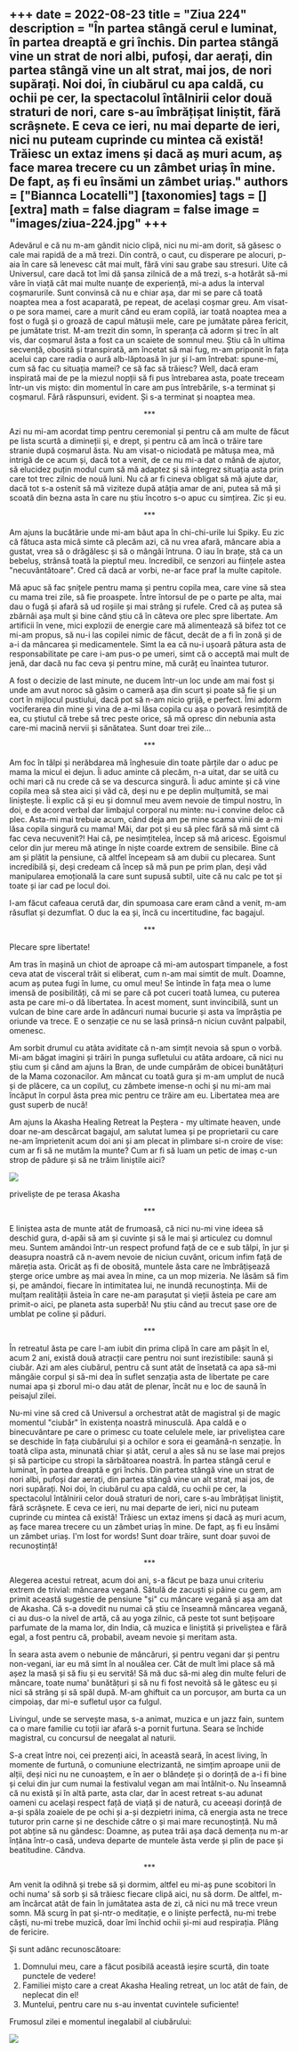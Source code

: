 
+++
date = 2022-08-23
title = "Ziua 224"
description = "În partea stângă cerul e luminat, în partea dreaptă e gri închis. Din partea stângă vine un strat de nori albi, pufoși, dar aerați, din partea stângă vine un alt strat, mai jos, de nori supărați. Noi doi, în ciubărul cu apa caldă, cu ochii pe cer, la spectacolul întâlnirii celor două straturi de nori, care s-au îmbrățișat liniștit, fără scrâșnete. E ceva ce ieri, nu mai departe de ieri, nici nu puteam cuprinde cu mintea că există! Trăiesc un extaz imens și dacă aș muri acum, aș face marea trecere cu un zâmbet uriaș în mine. De fapt, aș fi eu însămi un zâmbet uriaș."
authors = ["Biannca Locatelli"]
[taxonomies]
tags = []
[extra]
math = false
diagram = false
image = "images/ziua-224.jpg"
+++
---

Adevărul e că nu m-am gândit nicio clipă, nici nu mi-am dorit, să găsesc o cale mai rapidă de a mă trezi. Din contră, o caut, cu disperare pe alocuri, p-aia în care să lenevesc cât mai mult, fără vini sau grabe sau stresuri. Uite că Universul, care dacă tot îmi dă șansa zilnică de a mă trezi, s-a hotărât să-mi vâre în viață cât mai multe nuanțe de experiență, mi-a adus la interval coșmarurile. Sunt convinsă că nu e chiar așa, dar mi se pare că toată noaptea mea a fost acaparată, pe repeat, de același coșmar greu. Am visat-o pe sora mamei, care a murit când eu eram copilă, iar toată noaptea mea a fost o fugă și o groază de capul mătușii mele, care pe jumătate părea fericit, pe jumătate trist. M-am trezit din somn, în speranța că adorm și trec în alt vis, dar coșmarul ăsta a fost ca un scaiete de somnul meu. Știu că în ultima secvență, obosită și transpirată, am încetat să mai fug, m-am priponit în fața acelui cap care radia o aură alb-lăptoasă în jur și l-am întrebat: spune-mi, cum să fac cu situația mamei? ce să fac să trăiesc? Well, dacă eram inspirată mai de pe la miezul nopții să fi pus întrebarea asta, poate treceam într-un vis mișto: din momentul în care am pus întrebările, s-a terminat și coșmarul. Fără răspunsuri, evident. Și s-a terminat și noaptea mea.

<p style="text-align: center;">***</p>

Azi nu mi-am acordat timp pentru ceremonial și pentru că am multe de făcut pe lista scurtă a dimineții și, e drept, și pentru că am încă o trăire tare stranie după coșmarul ăsta. Nu am visat-o niciodată pe mătușa mea, mă intrigă de ce acum și, dacă tot a venit, de ce nu mi-a dat o mână de ajutor, să elucidez puțin modul cum să mă adaptez și să integrez situația asta prin care tot trec zilnic de nouă luni. Nu că ar fi cineva obligat să mă ajute dar, dacă tot s-a ostenit să mă viziteze după atâția amar de ani, putea să mă și scoată din bezna asta în care nu știu încotro s-o apuc cu simțirea. Zic și eu.

<p style="text-align: center;">***</p>

Am ajuns la bucătărie unde mi-am băut apa în chi-chi-urile lui Spiky. Eu zic că fătuca asta mică simte că plecăm azi, că nu vrea afară, mâncare abia a gustat, vrea să o drăgălesc și să o mângâi întruna. O iau în brațe, stă ca un bebeluș, strânsă toată la pieptul meu. Incredibil, ce senzori au ființele astea "necuvântătoare". Cred că dacă ar vorbi, ne-ar face praf la multe capitole.

Mă apuc să fac șnițele pentru mama și pentru copila mea, care vine să stea cu mama trei zile, să fie proaspete. Între întorsul de pe o parte pe alta, mai dau o fugă și afară să ud roșiile și mai strâng și rufele. Cred că aș putea să zbârnâi așa mult și bine când știu că în câteva ore plec spre libertate. Am artificii în vene, mici explozii de energie care mă alimentează să bifez tot ce mi-am propus, să nu-i las copilei nimic de făcut, decât de a fi în zonă și de a-i da mâncarea și medicamentele. Simt la ea că nu-i ușoară pătura asta de responsabilitate pe care i-am pus-o pe umeri, simt că o acceptă mai mult de jenă, dar dacă nu fac ceva și pentru mine, mă curăț eu înaintea tuturor.

A fost o decizie de last minute, ne ducem într-un loc unde am mai fost și unde am avut noroc să găsim o cameră așa din scurt și poate să fie și un cort în mijlocul pustiului, dacă pot să n-am nicio grijă, e perfect. Îmi adorm vociferarea din mine și vina de a-mi lăsa copila cu așa o povară resimțită de ea, cu știutul că trebe să trec peste orice, să mă opresc din nebunia asta care-mi macină nervii și sănătatea. Sunt doar trei zile…

<p style="text-align: center;">***</p>

Am foc în tălpi și nerăbdarea mă înghesuie din toate părțile dar o aduc pe mama la micul ei dejun. Îi aduc aminte că plecăm, n-a uitat, dar se uită cu ochi mari că nu crede că se va descurca singură. Îi aduc aminte și că vine copila mea să stea aici și văd că, deși nu e pe deplin mulțumită, se mai liniștește. Îi explic că și eu și domnul meu avem nevoie de timpul nostru, în doi, e de acord verbal dar limbajul corporal nu minte: nu-i convine deloc că plec. Asta-mi mai trebuie acum, când deja am pe mine scama vinii de a-mi lăsa copila singură cu mama! Măi, dar pot și eu să plec fără să mă simt că fac ceva necuvenit?! Hai că, pe nesimțitelea, încep să mă aricesc. Egoismul celor din jur mereu mă atinge în niște coarde extrem de sensibile. Bine că am și plătit la pensiune, că altfel începeam să am dubii cu plecarea. Sunt incredibilă și, deși credeam că încep să mă pun pe prim plan, deși văd manipularea emoțională la care sunt supusă subtil, uite că nu calc pe tot și toate și iar cad pe locul doi.

I-am făcut cafeaua cerută dar, din spumoasa care eram când a venit, m-am răsuflat și dezumflat. O duc la ea și, încă cu incertitudine, fac bagajul.

<p style="text-align: center;">***</p>

Plecare spre libertate!

Am tras în mașină un chiot de aproape că mi-am autospart timpanele, a fost ceva atat de visceral trăit si eliberat, cum n-am mai simtit de mult. Doamne, acum aș putea fugi în lume, cu omul meu! Se întinde în fața mea o lume imensă de posibilități, că mi se pare că pot cuceri toată lumea, cu puterea asta pe care mi-o dă libertatea. În acest moment, sunt invincibilă, sunt un vulcan de bine care arde în adâncuri numai bucurie și asta va împrăștia pe oriunde va trece. E o senzație ce nu se lasă prinsă-n niciun cuvânt palpabil, omenesc.

Am sorbit drumul cu atâta aviditate că n-am simțit nevoia să spun o vorbă. Mi-am băgat imagini și trăiri în punga sufletului cu atâta ardoare, că nici nu știu cum și când am ajuns la Bran, de unde cumpărăm de obicei bunătățuri de la Mama cozonacilor. Am mâncat cu toată gura și m-am umplut de nucă și de plăcere, ca un copiluț, cu zâmbete imense-n ochi și nu mi-am mai încăput în corpul ăsta prea mic pentru ce trăire am eu. Libertatea mea are gust superb de nucă!

Am ajuns la Akasha Healing Retreat la Peștera - my ultimate heaven, unde doar ne-am descărcat bagajul, am salutat lumea și pe proprietarii cu care ne-am împrietenit acum doi ani și am plecat in plimbare si-n croire de vise: cum ar fi să ne mutăm la munte? Cum ar fi să luam un petic de imaș c-un strop de pădure și să ne trăim liniștile aici?

<div class="flex justify-center">
  <img src="images/view-1024x576.jpeg" />
</div>

priveliște de pe terasa Akasha

<p style="text-align: center;">***</p>

E liniștea asta de munte atât de frumoasă, că nici nu-mi vine ideea să deschid gura, d-apăi să am și cuvinte și să le mai și articulez cu domnul meu. Suntem amândoi într-un respect profund față de ce e sub tălpi, în jur și deasupra noastră că n-avem nevoie de niciun cuvânt, oricum infim față de măreția asta. Oricât aș fi de obosită, muntele ăsta care ne îmbrățișează șterge orice umbre aș mai avea în mine, ca un mop mizeria. Ne lăsăm să fim și, pe amândoi, fiecare în intimitatea lui, ne inundă recunoștința. Mii de mulțam realității ăsteia în care ne-am parașutat și vieții ăsteia pe care am primit-o aici, pe planeta asta superbă! Nu știu când au trecut șase ore de umblat pe coline și păduri.

<p style="text-align: center;">***</p>

În retreatul ăsta pe care l-am iubit din prima clipă în care am pășit în el, acum 2 ani, există două atracții care pentru noi sunt irezistibile: saună și ciubăr. Azi am ales ciubărul, pentru că sunt atât de însetată ca apa să-mi mângâie corpul și să-mi dea în suflet senzația asta de libertate pe care numai apa și zborul mi-o dau atât de plenar, încât nu e loc de saună în peisajul zilei.

Nu-mi vine să cred că Universul a orchestrat atât de magistral și de magic momentul "ciubăr" în existența noastră minusculă. Apa caldă e o binecuvântare pe care o primesc cu toate celulele mele, iar priveliștea care se deschide în fața ciubărului și a ochilor e sora ei geamănă-n senzație. În toată clipa asta, minunată chiar și atât, cerul a ales să nu se lase mai prejos și să participe cu stropi la sărbătoarea noastră. În partea stângă cerul e luminat, în partea dreaptă e gri închis. Din partea stângă vine un strat de nori albi, pufoși dar aerați, din partea stângă vine un alt strat, mai jos, de nori supărați. Noi doi, în ciubărul cu apa caldă, cu ochii pe cer, la spectacolul întâlnirii celor două straturi de nori, care s-au îmbrățișat liniștit, fără scrâșnete. E ceva ce ieri, nu mai departe de ieri, nici nu puteam cuprinde cu mintea că există! Trăiesc un extaz imens și dacă aș muri acum, aș face marea trecere cu un zâmbet uriaș în mine. De fapt, aș fi eu însămi un zâmbet uriaș. I'm lost for words! Sunt doar trăire, sunt doar șuvoi de recunoștință!

<p style="text-align: center;">***</p>

Alegerea acestui retreat, acum doi ani, s-a făcut pe baza unui criteriu extrem de trivial: mâncarea vegană. Sătulă de zacuști și pâine cu gem, am primit această sugestie de pensiune "și" cu mâncare vegană și așa am dat de Akasha. Că s-a dovedit nu numai că știu ce înseamnă mâncarea vegană, ci au dus-o la nivel de artă, că au yoga zilnic, că peste tot sunt bețișoare parfumate de la mama lor, din India, că muzica e liniștită și priveliștea e fără egal, a fost pentru că, probabil, aveam nevoie și meritam asta.

În seara asta avem o nebunie de mâncăruri, și pentru vegani dar și pentru non-vegani, iar eu mă simt în al nouălea cer. Cât de mult îmi place să mă așez la masă și să fiu și eu servită! Să mă duc să-mi aleg din multe feluri de mâncare, toate numa' bunătățuri și să nu fi fost nevoită să le gătesc eu și nici să strâng și să spăl după. M-am ghiftuit ca un porcușor, am burta ca un cimpoiaș, dar mi-e sufletul ușor ca fulgul.

Livingul, unde se servește masa, s-a animat, muzica e un jazz fain, suntem ca o mare familie cu toții iar afară s-a pornit furtuna. Seara se închide magistral, cu concursul de neegalat al naturii.

S-a creat între noi, cei prezenți aici, în această seară, în acest living, în momente de furtună, o comuniune electrizantă, ne simțim aproape unii de alții, deși nici nu ne cunoaștem, e în aer o blândețe și o dorință de a-i fi bine și celui din jur cum numai la festivalul vegan am mai întâlnit-o. Nu înseamnă că nu există și în altă parte, asta clar, dar în acest retreat s-au adunat oameni cu același respect față de viață și de natură, cu aceeași dorință de a-și spăla zoaiele de pe ochi și a-și dezpietri inima, că energia asta ne trece tuturor prin carne și ne deschide către o și mai mare recunoștință. Nu mă pot abține să nu gândesc: Doamne, aș putea trăi așa dacă demența nu m-ar înțâna într-o casă, undeva departe de muntele ăsta verde și plin de pace și beatitudine. Cândva.

<p style="text-align: center;">***</p>

Am venit la odihnă și trebe să și dormim, altfel eu mi-aș pune scobitori în ochi numa' să sorb și să trăiesc fiecare clipă aici, nu să dorm. De altfel, m-am încărcat atât de fain în jumătatea asta de zi, că nici nu mă trece vreun somn. Mă scurg în pat și-ntr-o meditație, e o liniște perfectă, nu-mi trebe căști, nu-mi trebe muzică, doar îmi închid ochii și-mi aud respirația. Plâng de fericire.

Și sunt adânc recunoscătoare:
1. Domnului meu, care a făcut posibilă această ieșire scurtă, din toate punctele de vedere!
2. Familiei mișto care a creat Akasha Healing retreat, un loc atât de fain, de neplecat din el!
3. Muntelui, pentru care nu s-au inventat cuvintele suficiente!

Frumosul zilei e momentul inegalabil al ciubărului:

<div class="flex justify-center">
  <img src="images/ciubar-furtuna-1024x576.jpeg" />
</div>
